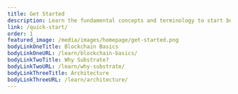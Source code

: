 ```yaml
---
title: Get Started
description: Learn the fundamental concepts and terminology to start building your blockchain using the Substrate framework.
link: /quick-start/
order: 1
featured_image: /media/images/homepage/get-started.png
bodyLinkOneTitle: Blockchain Basics
bodyLinkOneURL: /learn/blockchain-basics/
bodyLinkTwoTitle: Why Substrate?
bodyLinkTwoURL: /learn/why-substrate/
bodyLinkThreeTitle: Architecture
bodyLinkThreeURL: /learn/architecture/
---
```

